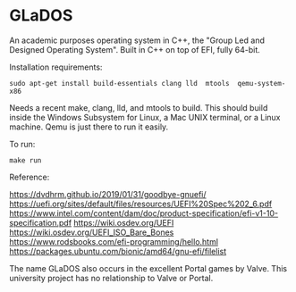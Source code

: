 # GLaDOS
An academic purposes operating system in C++, the 
"Group Led and Designed Operating System". 
Built in C++ on top of EFI, fully 64-bit.

Installation requirements:

	sudo apt-get install build-essentials clang lld  mtools  qemu-system-x86

Needs a recent make, clang, lld, and mtools to build.
This should build inside the Windows Subsystem for Linux,
a Mac UNIX terminal, or a Linux machine. Qemu is just there to run it easily.

To run:

	make run

Reference:

   https://dvdhrm.github.io/2019/01/31/goodbye-gnuefi/
   https://uefi.org/sites/default/files/resources/UEFI%20Spec%202_6.pdf
   https://www.intel.com/content/dam/doc/product-specification/efi-v1-10-specification.pdf
   https://wiki.osdev.org/UEFI
   https://wiki.osdev.org/UEFI_ISO_Bare_Bones
   https://www.rodsbooks.com/efi-programming/hello.html
   https://packages.ubuntu.com/bionic/amd64/gnu-efi/filelist

The name GLaDOS also occurs in the excellent Portal games by Valve.
This university project has no relationship to Valve or Portal.


